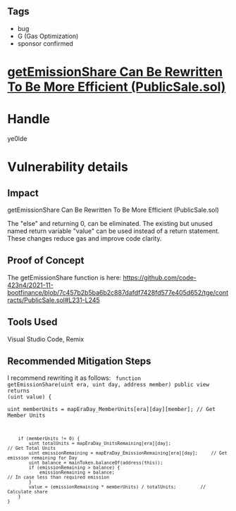 ## Tags

- bug
- G (Gas Optimization)
- sponsor confirmed

# [getEmissionShare Can Be Rewritten To Be More Efficient (PublicSale.sol)](https://github.com/code-423n4/2021-11-bootfinance-findings/issues/28) 

# Handle

ye0lde


# Vulnerability details

## Impact

getEmissionShare Can Be Rewritten To Be More Efficient (PublicSale.sol)

The "else" and returning 0, can be eliminated.  The existing but unused named return variable "value" can be used instead of a return statement.
These changes reduce gas and improve code clarity.

## Proof of Concept

The getEmissionShare function is here:
https://github.com/code-423n4/2021-11-bootfinance/blob/7c457b2b5ba6b2c887dafdf7428fd577e405d652/tge/contracts/PublicSale.sol#L231-L245

## Tools Used
Visual Studio Code, Remix

## Recommended Mitigation Steps
I recommend rewriting it as follows:
<code>
    function getEmissionShare(uint era, uint day, address member) public view returns (uint value) {  
        uint memberUnits = mapEraDay_MemberUnits[era][day][member];                         // Get Member Units
        
        if (memberUnits != 0) {
            uint totalUnits = mapEraDay_UnitsRemaining[era][day];                           // Get Total Units
            uint emissionRemaining = mapEraDay_EmissionRemaining[era][day];     // Get emission remaining for Day
            uint balance = mainToken.balanceOf(address(this));
            if (emissionRemaining > balance) {
                emissionRemaining = balance;                                                // In case less than required emission
            }
            value = (emissionRemaining * memberUnits) / totalUnits;         // Calculate share
        }
    }   
</code>

